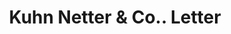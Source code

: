 ---
doi: 10.7916/D81G1ZDH
date_other: '1860'
date_other_textual: 1860-1869
form: correspondence
genre:
- Letters (correspondence)
name:
- Kuhn Netter & Co.
object_in_context_url: https://biggert.cul.columbia.edu/items/view/ave_biggert_01685
subject_hierarchical_geographic:
- Cincinnati, Ohio, United States
subject_name:
- Kuhn Netter & Co.
title: Kuhn Netter & Co.. Letter
sort_title: Kuhn Netter & Co.. Letter
call_number: ave_biggert_01685
coordinates:
- 39.1,-84.51666666666667
pid: ave_biggert_01685
identifiers: ave_biggert_01685
thumbnail: https://derivativo-1.library.columbia.edu/iiif/2/ldpd:490775/full/!256,256/0/native.jpg
permalink: "/items/ave_biggert_01685/"
layout: iiif-image-page
---